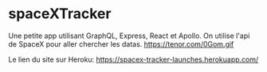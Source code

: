 # spaceXTracker
Une petite app utilisant GraphQL, Express, React et Apollo. On utilise l'api de SpaceX pour aller chercher les datas.
https://tenor.com/0Gom.gif

Le lien du site sur Heroku:
https://spacex-tracker-launches.herokuapp.com/
